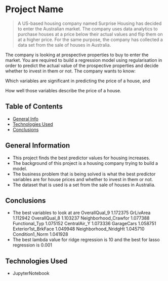 # Project Name
> A US-based housing company named Surprise Housing has decided to enter the Australian market. The company uses data analytics to purchase houses at a price below their actual values and flip them on at a higher price. For the same purpose, the company has collected a data set from the sale of houses in Australia. 

 

The company is looking at prospective properties to buy to enter the market. You are required to build a regression model using regularisation in order to predict the actual value of the prospective properties and decide whether to invest in them or not.
The company wants to know:

Which variables are significant in predicting the price of a house, and

How well those variables describe the price of a house.


## Table of Contents
* [General Info](#general-information)
* [Technologies Used](#technologies-used)
* [Conclusions](#conclusions)

<!-- You can include any other section that is pertinent to your problem -->

## General Information
- This project finds the best predictor values for housing increases. 
- The background of this project is a housing company trying to build a model. 
- The business problem that is being solved is what the best predictor variables are for house prices and whether to invest in them or not. 
- The dataset that is used is a set from the sale of houses in Australia. 

<!-- You don't have to answer all the questions - just the ones relevant to your project. -->

## Conclusions
- The best variables to look at are OverallQual_9           1.172375
GrLivArea               1.112942
OverallQual_8           1.103237
Neighborhood_Crawfor    1.077388
Functional_Typ          1.075152
CentralAir_Y            1.073336
GarageCars              1.058751
Exterior1st_BrkFace     1.049948
Neighborhood_NridgHt    1.045710
Condition1_Norm         1.041928
- The best lambda value for ridge regression is 10 and the best for lasso regression is 0.001

<!-- You don't have to answer all the questions - just the ones relevant to your project. -->


## Technologies Used
- JupyterNotebook


<!-- As the libraries versions keep on changing, it is recommended to mention the version of library used in this project -->

